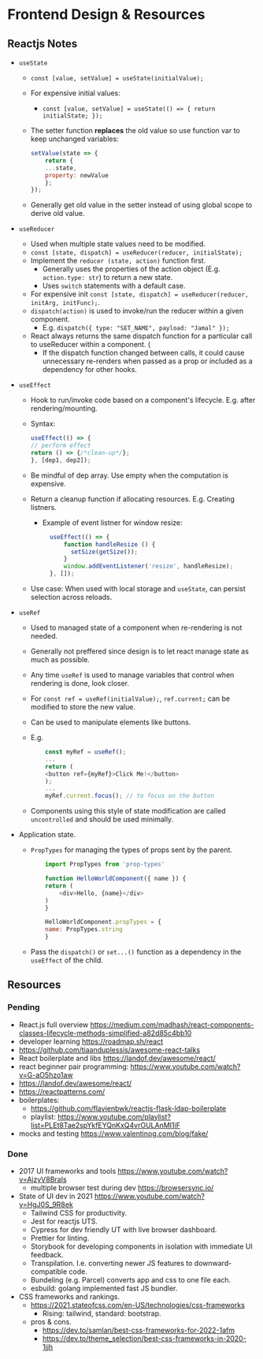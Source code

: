 # Frontend Design & Resources

## Reactjs Notes

- `useState`
  - `const [value, setValue] = useState(initialValue);`
  - For expensive initial values:
    - `const [value, setValue] = useState(() => { return initialState; });`
  - The setter function **replaces** the old value so use function var to keep
    unchanged variables:

    ```js
    setValue(state => {
        return {
        ...state,
        property: newValue
        };
    });
    ```

  - Generally get old value in the setter instead of using global scope to derive old value.
- `useReducer`
  - Used when multiple state values need to be modified.
  - `const [state, dispatch] = useReducer(reducer, initialState);`
  - Implement the `reducer (state, action)` function first.
    - Generally uses the properties of the action object (E.g. `action.type: str`) to return a new state.
    - Uses `switch` statements with a default case.
  - For expensive init `const [state, dispatch] = useReducer(reducer, initArg, initFunc);`.
  - `dispatch(action)` is used to invoke/run the reducer within a given component.
    - E.g. `dispatch({ type: "SET_NAME", payload: "Jamal" });`
  - React always returns the same dispatch function for a particular call to useReducer
    within a component. (
    - If the dispatch function changed between calls,
      it could cause unnecessary re-renders when passed as a prop or included as a
      dependency for other hooks.
- `useEffect`
  - Hook to run/invoke code based on a component's lifecycle. E.g. after rendering/mounting.
  - Syntax:

    ```js
    useEffect(() => {
    // perform effect
    return () => {/*clean-up*/};
    }, [dep1, dep2]);
    ```

  - Be mindful of dep array. Use empty when the computation is expensive.
  - Return a cleanup function if allocating resources. E.g. Creating listners.
    - Example of event listner for window resize:

      ```js
        useEffect(() => {
            function handleResize () {
              setSize(getSize());
            }
            window.addEventListener('resize', handleResize);
        }, []);
      ```

  - Use case: When used with local storage and `useState`, can persist selection across reloads.

- `useRef`
  - Used to managed state of a component when re-rendering is not needed.
  - Generally not preffered since design is to let react manage state as much as possible.
  - Any time `useRef` is used to manage variables that control when rendering is done, look closer.
  - For `const ref = useRef(initialValue);`, `ref.current;` can be modified to store the new value.
  - Can be used to manipulate elements like buttons.
  - E.g.
  
    ```js
        const myRef = useRef(); 
        ...
        return (
        <button ref={myRef}>Click Me!</button> 
        );
        ...
        myRef.current.focus(); // to focus on the button 
    ```

  - Components using this style of state modification are called `uncontrolled` and should be used minimally.

- Application state.
  - `PropTypes` for managing the types of props sent by the parent.

    ```js
        import PropTypes from 'prop-types'

        function HelloWorldComponent({ name }) {
        return (
            <div>Hello, {name}</div>
        )
        }

        HelloWorldComponent.propTypes = {
        name: PropTypes.string
        }
    ```

  - Pass the `dispatch()` or `set...()` function as a dependency in the `useEffect` of the child.

## Resources

### Pending

- React.js full overview <https://medium.com/madhash/react-components-classes-lifecycle-methods-simplified-a82d85c4bb10>
- developer learning <https://roadmap.sh/react>
- <https://github.com/tiaanduplessis/awesome-react-talks>
- React boilerplate and libs <https://landof.dev/awesome/react/>
- react beginner pair programming: <https://www.youtube.com/watch?v=G-aO5hzo1aw>
- <https://landof.dev/awesome/react/>
- <https://reactpatterns.com/>
- boilerplates:
  - <https://github.com/flavienbwk/reactjs-flask-ldap-boilerplate>
  - playlist: <https://www.youtube.com/playlist?list=PLEt8Tae2spYkfEYQnKxQ4vrOULAnMI1iF>
- mocks and testing <https://www.valentinog.com/blog/fake/>

### Done

- 2017 UI frameworks and tools <https://www.youtube.com/watch?v=AjzyV8BraIs>
  - multiple browser test during dev <https://browsersync.io/>
- State of UI dev in 2021 <https://www.youtube.com/watch?v=HgJ0S_9R8ek>
  - Tailwind CSS for productivity.
  - Jest for reactjs UTS.
  - Cypress for dev friendly UT with live browser dashboard.
  - Prettier for linting.
  - Storybook for developing components in isolation with immediate UI feedback.
  - Transpilation. I.e. converting newer JS features to downward-compatible code.
  - Bundeling (e.g. Parcel) converts app and css to one file each.
  - esbuild: golang implemented fast JS bundler.
- CSS frameworks and rankings.
  - <https://2021.stateofcss.com/en-US/technologies/css-frameworks>
    - Rising: tailwind, standard: bootstrap.
  - pros & cons.
    - <https://dev.to/samlan/best-css-frameworks-for-2022-1afm>
    - <https://dev.to/theme_selection/best-css-frameworks-in-2020-1jjh>
